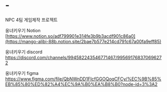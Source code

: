 # -
NPC 4팀 게임제작 프로젝트

웅녀키우기 Notion
[https://www.notion.so/adf799901e314fe3b9b3acdf901c86a0](https://mango-alibi-88b.notion.site/2bae7b577e214cd791c67a00fa9eff85)

웅녀키우기 discord
https://discord.com/channels/994582243546771467/995691768370696272

웅녀키우기 figma
https://www.figma.com/file/QbNWnDD1FIcfGGOQoqCFCy/%EC%9B%85%EB%85%80%ED%82%A4%EC%9A%B0%EA%B8%B0?node-id=3%3A2
